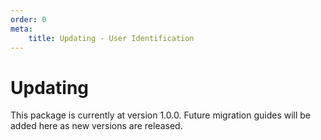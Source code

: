 ```yaml
---
order: 0
meta:
    title: Updating - User Identification
---
```


# Updating

This package is currently at version 1.0.0. Future migration guides will be added here as new versions are released. 
